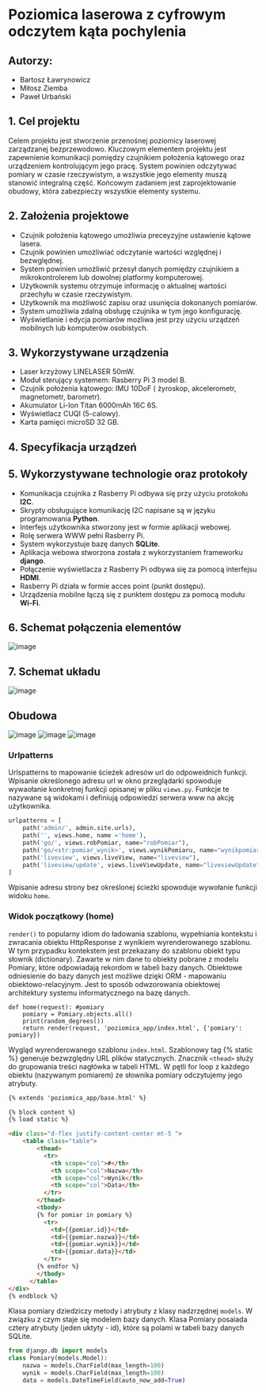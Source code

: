 # Poziomica laserowa z cyfrowym odczytem kąta pochylenia
## Autorzy:
* Bartosz Ławrynowicz
* Miłosz Ziemba
* Paweł Urbański 
## 1. Cel projektu
Celem projektu jest stworzenie przenośnej poziomicy laserowej zarządzanej bezprzewodowo. Kluczowym elementem projektu jest zapewnienie komunikacji pomiędzy czujnikiem położenia kątowego oraz urządzeniem kontrolującym jego pracę. System powinien odczytywać pomiary w czasie rzeczywistym, a wszystkie jego elementy muszą stanowić integralną część. Końcowym zadaniem jest zaprojektowanie obudowy, która zabezpieczy wszystkie elementy systemu. 
## 2. Założenia projektowe
* Czujnik położenia kątowego umożliwia preceyzyjne ustawienie kątowe lasera.
* Czujnik powinien umożliwiać odczytanie wartości względnej i bezwględnej.
* System powinien umożliwić przesył danych pomiędzy czujnikiem a mikrokontrolerem lub dowolnej platformy komputerowej.
* Użytkownik systemu otrzymuje informację o aktualnej wartości przechyłu w czasie rzeczywistym. 
* Użytkownik ma możliwość zapisu oraz usunięcia dokonanych pomiarów.
* System umożliwia zdalną obsługę czujnika w tym jego konfigurację.
* Wyświetlanie i edycja pomiarów możliwa jest przy użyciu urządzeń mobilnych lub komputerów osobistych.
## 3. Wykorzystywane urządzenia 
* Laser krzyżowy LINELASER 50mW.
* Moduł sterujący systemem: Rasberry Pi 3 model B.
* Czujnik położenia kątowego: IMU 10DoF ( żyroskop, akcelerometr, magnetometr, barometr).
* Akumulator Li-Ion Titan 6000mAh 16C 6S.
* Wyświetlacz CUQI (5-calowy).
* Karta pamięci microSD 32 GB. 
## 4. Specyfikacja urządzeń 
## 5. Wykorzystywane technologie oraz protokoły
* Komunikacja czujnika z Rasberry Pi odbywa się przy użyciu protokołu **I2C**. 
* Skrypty obsługujące komunikację I2C napisane są w języku programowania **Python**.
* Interfejs użytkownika stworzony jest w formie aplikacji webowej.
* Rolę serwera WWW pełni Rasberry Pi.
* System wykorzystuje bazę danych **SQLite**.
* Aplikacja webowa stworzona została z wykorzystaniem frameworku **django**.
* Połączenie wyświetlacza z Rasberry Pi odbywa się za pomocą interfejsu **HDMI**.
* Rasberry Pi działa w formie acces point (punkt dostępu).
* Urządzenia mobilne łączą się z punktem dostępu za pomocą modułu **Wi-Fi**. 
## 6. Schemat połączenia elementów 
![image](photos/2.jpg "Schemat połączenia elementów")
## 7. Schemat układu 
![image](photos/1.bmp "Schemat elektryczny")
## Obudowa
![image](photos/3.bmp)
![image](photos/4.bmp)
![image](photos/5.bmp)

### Urlpatterns
Urlspatterns to mapowanie ścieżek adresów url do odpoweidnich funkcji. Wpisanie określonego adresu url w okno przeglądarki spowoduje wywaołanie konkretnej funkcji opisanej w pliku `views.py`. Funkcje te nazywane są widokami i definiują odpowiedzi serwera www na akcję użytkownika.

```python
urlpatterns = [
    path('admin/', admin.site.urls),
    path('', views.home, name ='home'),
    path('go/', views.robPomiar, name="robPomiar"),
    path('go/<str:pomiar_wynik>', views.wynikPomiaru, name="wynikpomiaru"),
    path('liveview', views.liveView, name="liveview"),
    path('liveview/update', views.liveViewUpdate, name="liveviewUpdate")
]
```
Wpisanie adresu strony bez określonej ścieżki spowoduje wywołanie funkcji widoku `home`.

### Widok początkowy (home)

`render()` to popularny idiom do ładowania szablonu, wypełniania kontekstu i zwracania obiektu HttpResponse z wynikiem wyrenderowanego szablonu. W tym przypadku kontekstem jest przekazany do szablonu obiekt typu słownik (dictionary). Zawarte w nim dane to obiekty pobrane z modelu Pomiary, które odpowiadają rekordom w tabeli bazy danych. Obiektowe odniesienie do bazy danych jest możliwe dzięki ORM - mapowaniu obiektowo-relacyjnym. Jest to sposób odwzorowania obiektowej architektury systemu informatycznego na bazę danych. 
```
def home(request): #pomiary
    pomiary = Pomiary.objects.all()
    print(random_degrees())
    return render(request, 'poziomica_app/index.html', {'pomiary': pomiary})
```
Wygląd wyrenderowanego szablonu `index.html`. Szablonowy tag {% static %} generuje bezwzględny URL plików statycznych. Znacznik `<thead>` służy do grupowania treści nagłówka w tabeli HTML. W pętli for loop z każdego obiektu (nazywanym pomiarem) ze słownika pomiary odczytujemy jego atrybuty.


```html
{% extends 'poziomica_app/base.html' %}

{% block content %}
{% load static %}

<div class="d-flex justify-content-center mt-5 ">
    <table class="table">
        <thead>
          <tr>
            <th scope="col">#</th>
            <th scope="col">Nazwa</th>
            <th scope="col">Wynik</th>
            <th scope="col">Data</th>
          </tr>
        </thead>
        <tbody>
        {% for pomiar in pomiary %}
          <tr>
            <td>{{pomiar.id}}</td>
            <td>{{pomiar.nazwa}}</td>
            <td>{{pomiar.wynik}}</td>
            <td>{{pomiar.data}}</td>
          </tr>
        {% endfor %}
        </tbody>
      </table>
</div>
{% endblock %}
```
Klasa pomiary dziedziczy metody i atrybuty z klasy nadzrzędnej `models`. W związku z czym staje się modelem bazy danych. Klasa Pomiary posaiada cztery atrybuty (jeden uktyty - id), które są polami w tabeli bazy danych SQLite. 

```python
from django.db import models
class Pomiary(models.Model):
    nazwa = models.CharField(max_length=100)
    wynik = models.CharField(max_length=100)
    data = models.DateTimeField(auto_now_add=True)
```
